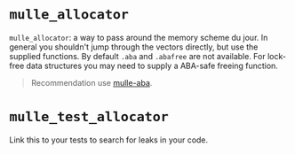 
# `mulle_allocator`

`mulle_allocator`: a way to pass around the memory scheme du jour. In general you 
shouldn't jump through the vectors directly, but use the supplied functions.
By default `.aba` and `.abafree` are not available. For lock-free data 
structures you may need to supply a ABA-safe freeing function.

> Recommendation use [mulle-aba](https://www.mulle-kybernetik.com/software/git/mulle-aba/).


# `mulle_test_allocator`

Link this to your tests to search for leaks in your code.

